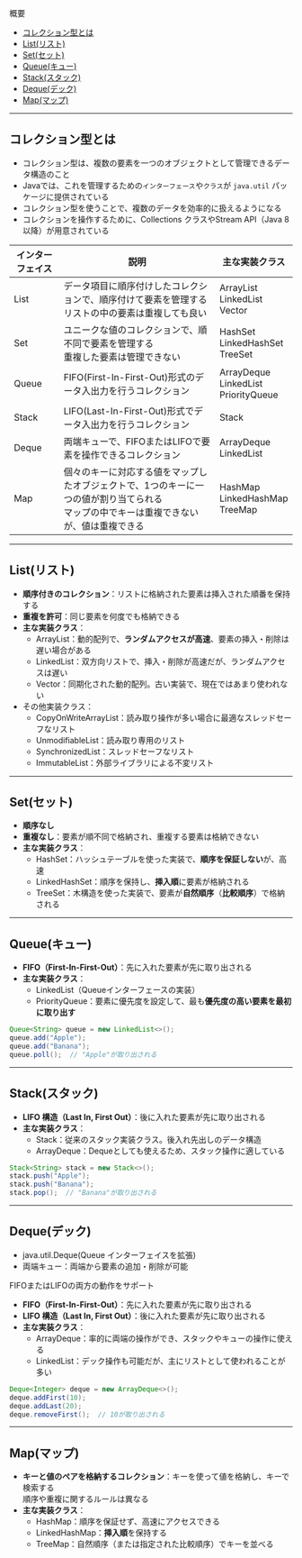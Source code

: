 概要
* [コレクション型とは](#コレクション型とは)
* [List(リスト)](#listリスト)
* [Set(セット)](#setセット)
* [Queue(キュー)](#queueキュー)
* [Stack(スタック)](#stackスタック)
* [Deque(デック)](#dequeデック)
* [Map(マップ)](#mapマップ)
***************************************************************************
## コレクション型とは
* コレクション型は、複数の要素を一つのオブジェクトとして管理できるデータ構造のこと
* Javaでは、これを管理するための`インターフェース`や`クラス`が `java.util` パッケージに提供されている
* コレクション型を使うことで、複数のデータを効率的に扱えるようになる
* コレクションを操作するために、Collections クラスやStream API（Java 8以降）が用意されている

| インターフェイス | 説明 | 主な実装クラス |
| --- | --- | --- |
| List | データ項目に順序付けしたコレクションで、順序付けて要素を管理する<br>リストの中の要素は重複しても良い | ArrayList<br>LinkedList<br>Vector |
| Set | ユニークな値のコレクションで、順不同で要素を管理する<br>重複した要素は管理できない | HashSet<br>LinkedHashSet<br>TreeSet |
| Queue | FIFO(First-In-First-Out)形式のデータ入出力を行うコレクション | ArrayDeque<br>LinkedList<br>PriorityQueue |
| Stack | LIFO(Last-In-First-Out)形式でデータ入出力を行うコレクション | Stack |
| Deque | 両端キューで、FIFOまたはLIFOで要素を操作できるコレクション | ArrayDeque<br>LinkedList |
| Map | 個々のキーに対応する値をマップしたオブジェクトで、1つのキーに一つの値が割り当てられる<br>マップの中でキーは重複できないが、値は重複できる | HashMap<br>LinkedHashMap<br>TreeMap |

***************************************************************************
## List(リスト)
* **順序付きのコレクション**：リストに格納された要素は挿入された順番を保持する
* **重複を許可**：同じ要素を何度でも格納できる
* **主な実装クラス**：
  * ArrayList：動的配列で、**ランダムアクセスが高速**、要素の挿入・削除は遅い場合がある
  * LinkedList：双方向リストで、挿入・削除が高速だが、ランダムアクセスは遅い
  * Vector：同期化された動的配列。古い実装で、現在ではあまり使われない
* その他実装クラス：
  * CopyOnWriteArrayList：読み取り操作が多い場合に最適なスレッドセーフなリスト
  * UnmodifiableList：読み取り専用のリスト
  * SynchronizedList：スレッドセーフなリスト
  * ImmutableList：外部ライブラリによる不変リスト

***************************************************************************
## Set(セット)
* **順序なし**
* **重複なし**：要素が順不同で格納され、重複する要素は格納できない
* **主な実装クラス**：
  * HashSet：ハッシュテーブルを使った実装で、**順序を保証しない**が、高速
  * LinkedHashSet：順序を保持し、**挿入順**に要素が格納される
  * TreeSet：木構造を使った実装で、要素が**自然順序**（**比較順序**）で格納される

***************************************************************************
## Queue(キュー)
* **FIFO（First-In-First-Out）**：先に入れた要素が先に取り出される
* **主な実装クラス**：
  * LinkedList（Queueインターフェースの実装）
  * PriorityQueue：要素に優先度を設定して、最も**優先度の高い要素を最初に取り出す**

```Java
Queue<String> queue = new LinkedList<>();
queue.add("Apple");
queue.add("Banana");
queue.poll();  // "Apple"が取り出される
```

***************************************************************************
## Stack(スタック)
* **LIFO 構造（Last In, First Out）**：後に入れた要素が先に取り出される
* **主な実装クラス**：
  * Stack：従来のスタック実装クラス。後入れ先出しのデータ構造
  * ArrayDeque：Dequeとしても使えるため、スタック操作に適している

```Java
Stack<String> stack = new Stack<>();
stack.push("Apple");
stack.push("Banana");
stack.pop();  // "Banana"が取り出される
```

***************************************************************************
## Deque(デック)
* java.util.Deque(Queue インターフェイスを拡張)
* 両端キュー：両端から要素の追加・削除が可能

FIFOまたはLIFOの両方の動作をサポート
* **FIFO（First-In-First-Out）**：先に入れた要素が先に取り出される
* **LIFO 構造（Last In, First Out）**：後に入れた要素が先に取り出される
* **主な実装クラス**：
  * ArrayDeque：率的に両端の操作ができ、スタックやキューの操作に使える
  * LinkedList：デック操作も可能だが、主にリストとして使われることが多い

``` Java
Deque<Integer> deque = new ArrayDeque<>();
deque.addFirst(10);
deque.addLast(20);
deque.removeFirst();  // 10が取り出される
```

***************************************************************************
## Map(マップ)
* **キーと値のペアを格納するコレクション**：キーを使って値を格納し、キーで検索する  
順序や重複に関するルールは異なる
* **主な実装クラス**：
  * HashMap：順序を保証せず、高速にアクセスできる
  * LinkedHashMap：**挿入順**を保持する
  * TreeMap：自然順序（または指定された比較順序）でキーを並べる


